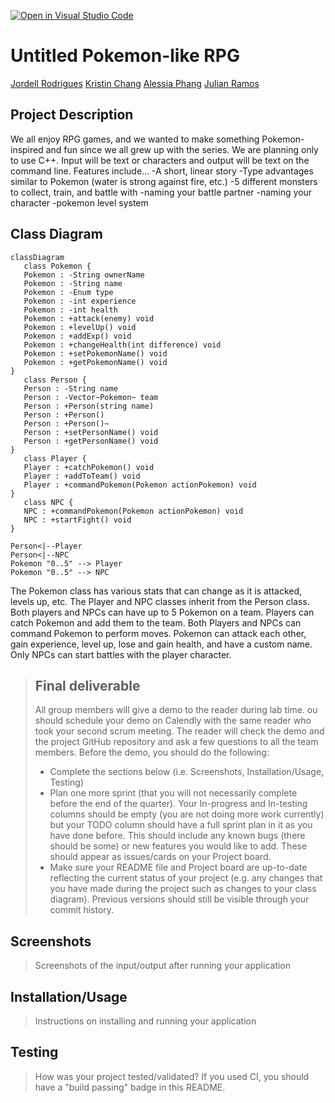 [![Open in Visual Studio Code](https://classroom.github.com/assets/open-in-vscode-c66648af7eb3fe8bc4f294546bfd86ef473780cde1dea487d3c4ff354943c9ae.svg)](https://classroom.github.com/online_ide?assignment_repo_id=8913306&assignment_repo_type=AssignmentRepo)
 
 # Untitled Pokemon-like RPG
 [Jordell Rodrigues](https://github.com/rjordell)
 [Kristin Chang](https://github.com/itskristnn)
 [Alessia Phang](https://github.com/aphan079)
 [Julian Ramos](https://github.com/jramo165)

## Project Description
 We all enjoy RPG games, and we wanted to make something Pokemon-inspired and fun since we all grew up with the series.
 We are planning only to use C++.
 Input will be text or characters and output will be text on the command line.
 Features include...
 -A short, linear story
 -Type advantages similar to Pokemon (water is strong against fire, etc.)
 -5 different monsters to collect, train, and battle with
 -naming your battle partner
 -naming your character
 -pokemon level system

## Class Diagram
 ```mermaid
classDiagram
    class Pokemon {
    Pokemon : -String ownerName
    Pokemon : -String name
    Pokemon : -Enum type
    Pokemon : -int experience
    Pokemon : -int health
    Pokemon : +attack(enemy) void
    Pokemon : +levelUp() void
    Pokemon : +addExp() void
    Pokemon : +changeHealth(int difference) void
    Pokemon : +setPokemonName() void
    Pokemon : +getPokemonName() void
}
    class Person {
    Person : -String name
    Person : -Vector~Pokemon~ team
    Person : +Person(string name)
    Person : +Person()
    Person : +Person()~
    Person : +setPersonName() void
    Person : +getPersonName() void
}
    class Player {
    Player : +catchPokemon() void
    Player : +addToTeam() void
    Player : +commandPokemon(Pokemon actionPokemon) void
}
    class NPC {
    NPC : +commandPokemon(Pokemon actionPokemon) void
    NPC : +startFight() void
}

Person<|--Player
Person<|--NPC
Pokemon "0..5" --> Player
Pokemon "0..5" --> NPC

```
The Pokemon class has various stats that can change as it is attacked, levels up, etc. The Player and NPC classes inherit from the Person class. Both players and NPCs can have up to 5 Pokemon on a team. Players can catch Pokemon and add them to the team. Both Players and NPCs can command Pokemon to perform moves. Pokemon can attack each other, gain experience, level up, lose and gain health, and have a custom name. Only NPCs can start battles with the player character.

 
 > ## Final deliverable
 > All group members will give a demo to the reader during lab time. ou should schedule your demo on Calendly with the same reader who took your second scrum meeting. The reader will check the demo and the project GitHub repository and ask a few questions to all the team members. 
 > Before the demo, you should do the following:
 > * Complete the sections below (i.e. Screenshots, Installation/Usage, Testing)
 > * Plan one more sprint (that you will not necessarily complete before the end of the quarter). Your In-progress and In-testing columns should be empty (you are not doing more work currently) but your TODO column should have a full sprint plan in it as you have done before. This should include any known bugs (there should be some) or new features you would like to add. These should appear as issues/cards on your Project board.
 > * Make sure your README file and Project board are up-to-date reflecting the current status of your project (e.g. any changes that you have made during the project such as changes to your class diagram). Previous versions should still be visible through your commit history. 
 
 ## Screenshots
 > Screenshots of the input/output after running your application
 ## Installation/Usage
 > Instructions on installing and running your application
 ## Testing
 > How was your project tested/validated? If you used CI, you should have a "build passing" badge in this README.
 
